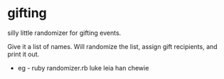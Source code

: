 gifting
=======

silly little randomizer for gifting events.

Give it a list of names.  Will randomize the list, assign gift recipients, and print it out.
* eg - ruby randomizer.rb luke leia han chewie
